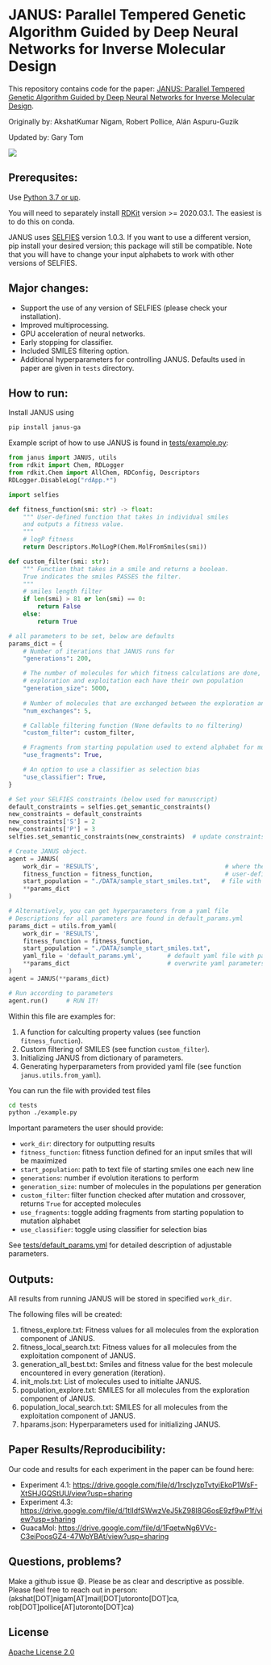 # JANUS: Parallel Tempered Genetic Algorithm Guided by Deep Neural Networks for Inverse Molecular Design
This repository contains code for the paper: [JANUS: Parallel Tempered Genetic Algorithm Guided by Deep Neural Networks for Inverse Molecular Design](https://arxiv.org/abs/2106.04011). 

Originally by: AkshatKumar Nigam, Robert Pollice, Alán Aspuru-Guzik 

Updated by: Gary Tom

<img align="center" src="https://github.com/aspuru-guzik-group/JANUS/blob/main/aux_files/logo.png"/>


## Prerequsites: 

Use [Python 3.7 or up](https://www.python.org/download/releases/3.0/).

You will need to separately install [RDKit](https://www.rdkit.org/docs/Install.html) version >= 2020.03.1. The easiest is to do this on conda.

JANUS uses [SELFIES](https://github.com/aspuru-guzik-group/selfies) version 1.0.3. If you want to use a different version, pip install your desired version; this package will still be compatible. Note that you will have to change your input alphabets to work with other versions of SELFIES.


## Major changes:

- Support the use of any version of SELFIES (please check your installation).
- Improved multiprocessing.
- GPU acceleration of neural networks.
- Early stopping for classifier. 
- Included SMILES filtering option.
- Additional hyperparameters for controlling JANUS. Defaults used in paper are given in `tests` directory.

## How to run: 

Install JANUS using 

```bash
pip install janus-ga
```

Example script of how to use JANUS is found in [tests/example.py](https://github.com/aspuru-guzik-group/JANUS/blob/main/tests/example.py):

```python
from janus import JANUS, utils
from rdkit import Chem, RDLogger
from rdkit.Chem import AllChem, RDConfig, Descriptors
RDLogger.DisableLog("rdApp.*")

import selfies

def fitness_function(smi: str) -> float:
    """ User-defined function that takes in individual smiles 
    and outputs a fitness value.
    """
    # logP fitness
    return Descriptors.MolLogP(Chem.MolFromSmiles(smi))

def custom_filter(smi: str):
    """ Function that takes in a smile and returns a boolean.
    True indicates the smiles PASSES the filter.
    """
    # smiles length filter
    if len(smi) > 81 or len(smi) == 0:
        return False
    else:
        return True

# all parameters to be set, below are defaults
params_dict = {
    # Number of iterations that JANUS runs for
    "generations": 200,

    # The number of molecules for which fitness calculations are done, 
    # exploration and exploitation each have their own population
    "generation_size": 5000,
    
    # Number of molecules that are exchanged between the exploration and exploitation
    "num_exchanges": 5,

    # Callable filtering function (None defaults to no filtering)
    "custom_filter": custom_filter,

    # Fragments from starting population used to extend alphabet for mutations
    "use_fragments": True,

    # An option to use a classifier as selection bias
    "use_classifier": True,
}

# Set your SELFIES constraints (below used for manuscript)
default_constraints = selfies.get_semantic_constraints()
new_constraints = default_constraints
new_constraints['S'] = 2
new_constraints['P'] = 3
selfies.set_semantic_constraints(new_constraints)  # update constraints

# Create JANUS object.
agent = JANUS(
    work_dir = 'RESULTS',                                   # where the results are saved
    fitness_function = fitness_function,                    # user-defined fitness for given smiles
    start_population = "./DATA/sample_start_smiles.txt",   # file with starting smiles population
    **params_dict
)

# Alternatively, you can get hyperparameters from a yaml file
# Descriptions for all parameters are found in default_params.yml
params_dict = utils.from_yaml(
    work_dir = 'RESULTS',  
    fitness_function = fitness_function, 
    start_population = "./DATA/sample_start_smiles.txt",
    yaml_file = 'default_params.yml',       # default yaml file with parameters
    **params_dict                           # overwrite yaml parameters with dictionary
)
agent = JANUS(**params_dict)

# Run according to parameters
agent.run()     # RUN IT!
```

Within this file are examples for: 
1. A function for calculting property values (see function `fitness_function`). 
2. Custom filtering of SMILES (see function `custom_filter`).
3. Initializing JANUS from dictionary of parameters.
4. Generating hyperparameters from provided yaml file (see function `janus.utils.from_yaml`).


You can run the file with provided test files

```bash
cd tests
python ./example.py
```


Important parameters the user should provide:
- `work_dir`: directory for outputting results
- `fitness_function`: fitness function defined for an input smiles that will be maximized
- `start_population`: path to text file of starting smiles one each new line
- `generations`: number if evolution iterations to perform
- `generation_size`: number of molecules in the populations per generation
- `custom_filter`: filter function checked after mutation and crossover, returns `True` for accepted molecules
- `use_fragments`: toggle adding fragments from starting population to mutation alphabet
- `use_classifier`: toggle using classifier for selection bias

See [tests/default_params.yml](https://github.com/aspuru-guzik-group/JANUS/blob/main/tests/default_params.yml) for detailed description of adjustable parameters.


## Outputs: 

All results from running JANUS will be stored in specified `work_dir`. 

The following files will be created: 
1. fitness_explore.txt: 
   Fitness values for all molecules from the exploration component of JANUS.    
2. fitness_local_search.txt: 
   Fitness values for all molecules from the exploitation component of JANUS. 
3. generation_all_best.txt: 
   Smiles and fitness value for the best molecule encountered in every generation (iteration). 
4. init_mols.txt: 
   List of molecules used to initialte JANUS. 
5. population_explore.txt: 
   SMILES for all molecules from the exploration component of JANUS. 
6. population_local_search.txt: 
   SMILES for all molecules from the exploitation component of JANUS. 
7. hparams.json:
   Hyperparameters used for initializing JANUS.


## Paper Results/Reproducibility: 
Our code and results for each experiment in the paper can be found here: 
* Experiment 4.1: https://drive.google.com/file/d/1rscIyzpTvtyiEkoP1WsF-XtSHJGQStUU/view?usp=sharing
* Experiment 4.3: https://drive.google.com/file/d/1tlIdfSWwzVeJ5kZ98l8G6osE9zf9wP1f/view?usp=sharing
* GuacaMol: https://drive.google.com/file/d/1FqetwNg6VVc-C3eiPoosGZ4-47WpYBAt/view?usp=sharing


## Questions, problems?
Make a github issue 😄. Please be as clear and descriptive as possible. Please feel free to reach
out in person: (akshat[DOT]nigam[AT]mail[DOT]utoronto[DOT]ca, rob[DOT]pollice[AT]utoronto[DOT]ca)

## License

[Apache License 2.0](https://choosealicense.com/licenses/apache-2.0/)
